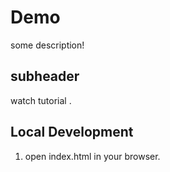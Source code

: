 # Demo

some description!

## subheader

watch tutorial .

## Local Development

1. open index.html in your browser.